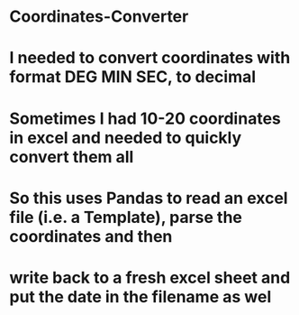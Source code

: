 # Coordinates-Converter
# I needed to convert coordinates with format DEG MIN SEC, to decimal
# Sometimes I had 10-20 coordinates in excel and needed to quickly convert them all
# So this uses Pandas to read an excel file (i.e. a Template), parse the coordinates and then
# write back to a fresh excel sheet and put the date in the filename as wel
